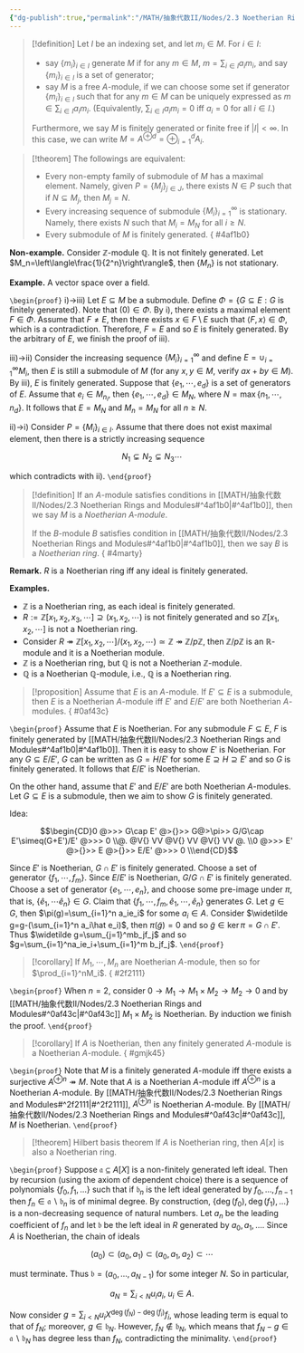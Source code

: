 ```yaml
---
{"dg-publish":true,"permalink":"/MATH/抽象代数II/Nodes/2.3 Noetherian Rings and Modules/","dgPassFrontmatter":true}
---
```



> [!definition]
> Let $I$ be an indexing set, and let $m_i\in M$. For $i\in I$:
> - say $\{m_i\}_{i\in I}$ generate $M$ if for any $m\in M$, $m=\sum_{i\in I}a_im_i$, and say $\{m_i\}_{i\in I}$ is a set of generator;
> - say $M$ is a free $A$-module, if we can choose some set if generator $\{m_i\}_{i\in I}$ such that for any $m\in M$ can be uniquely expressed as $m\in\sum_{i\in I}a_im_i$. (Equivalently, $\sum_{i\in I}a_im_i=0$ iff $a_i=0$ for all $i\in I$.)
> 
> Furthermore, we say $M$ is finitely generated or finite free if $|I|<\infty$. In this case, we can write $M=A^{\oplus d}=\oplus_{i=1}^d A_i$.


> [!theorem]
> The followings are equivalent:
> - Every non-empty family of submodule of $M$ has a maximal element. Namely, given $P=\{M_j\}_{j\in J}$, there exists $N\in P$ such that if $N\subseteq M_j$, then $M_j=N$.
> - Every increasing sequence of submodule $\{M_i\}_{i=1}^\infty$ is stationary. Namely, there exists $N$ such that $M_i=M_N$ for all $i\geqslant N$.
> - Every submodule of $M$ is finitely generated.
{ #4af1b0}


**Non-example.** Consider $\mathbb{Z}$-module $\mathbb{Q}$. It is not finitely generated. Let $M_n=\left\langle\frac{1}{2^n}\right\rangle$, then $\{M_n\}$ is not stationary.

**Example.** A vector space over a field.

`\begin{proof}`
i)->iii) Let $E\subseteq M$ be a submodule. Define $\Phi=\{G\subseteq E:G\mbox{ is finitely generated}\}$. Note that $(0)\in\Phi$. By i), there exists a maximal element $F\in\Phi$. Assume that $F\neq E$, then there exists $x\in F\setminus E$ such that $\left\langle F,x\right\rangle\in\Phi$, which is a contradiction. Therefore, $F=E$ and so $E$ is finitely generated. By the arbitrary of $E$, we finish the proof of iii).

iii)->ii) Consider the increasing sequence $\{M_i\}_{i=1}^\infty$ and define $E=\cup_{i=1}^\infty M_i$, then $E$ is still a submodule of $M$ (for any $x,y\in M$, verify $ax+by\in M$). By iii), $E$ is finitely generated. Suppose that $\{e_1,\cdots,e_d\}$ is a set of generators of $E$. Assume that $e_i\in M_{n_i}$, then $\{e_1,\cdots,e_d\}\in M_N$, where $N=\max\{n_1,\cdots,n_d\}$. It follows that $E=M_N$ and $M_n=M_N$ for all $n\geqslant N$.

ii)->i) Consider $P=\{M_i\}_{i\in I}$. Assume that there does not exist maximal element, then there is a strictly increasing sequence 

$$N_1\subsetneq N_2\subsetneq N_3\cdots$$

which contradicts with ii).
`\end{proof}`


> [!definition]
> If an $A$-module satisfies conditions in [[MATH/抽象代数II/Nodes/2.3 Noetherian Rings and Modules#^4af1b0\|#^4af1b0]], then we say $M$ is a *Noetherian $A$-module*.
> 
> If the $B$-module $B$ satisfies condition in [[MATH/抽象代数II/Nodes/2.3 Noetherian Rings and Modules#^4af1b0\|#^4af1b0]], then we say $B$ is a *Noetherian ring*.
{ #4marty}


**Remark.** $R$ is a Noetherian ring iff any ideal is finitely generated.

**Examples.** 
- $\mathbb{Z}$ is a Noetherian ring, as each ideal is finitely generated.
- $R:=\mathbb{Z}[x_1,x_2,x_3,\cdots]\supseteq(x_1,x_2,\cdots)$ is not finitely generated and so $\mathbb{Z}[x_1,x_2,\cdots]$ is not a Noetherian ring.
- Consider $R\twoheadrightarrow \mathbb{Z}[x_1,x_2,\cdots]/(x_1,x_2,\cdots)\simeq \mathbb{Z}\twoheadrightarrow \mathbb{Z}/p\mathbb{Z}$, then $\mathbb{Z}/p\mathbb{Z}$ is an $\mathbb{R}$-module and it is a Noetherian module.
- $\mathbb{Z}$ is a Noetherian ring, but $\mathbb{Q}$ is not a Noetherian $\mathbb{Z}$-module.
- $\mathbb{Q}$ is a Noetherian $\mathbb{Q}$-module, i.e., $\mathbb{Q}$ is a Noetherian ring.


> [!proposition]
> Assume that $E$ is an $A$-module. If $E'\subseteq E$ is a submodule, then $E$ is a Noetherian $A$-module iff $E'$ and $E/E'$ are both Noetherian $A$-modules.
{ #0af43c}


`\begin{proof}`
Assume that $E$ is Noetherian. For any submodule $F\subseteq E$, $F$ is finitely generated by [[MATH/抽象代数II/Nodes/2.3 Noetherian Rings and Modules#^4af1b0\|#^4af1b0]]. Then it is easy to show $E'$ is Noetherian. For any $G\subseteq E/E'$, $G$ can be written as $G=H/E'$ for some $E\supseteq H\supseteq E'$ and so $G$ is finitely generated. It follows that $E/E'$ is Noetherian. 

On the other hand, assume that $E'$ and $E/E'$ are both Noetherian $A$-modules. Let $G\subseteq E$ is a submodule, then we aim to show $G$ is finitely generated.

Idea:

$$\begin{CD}0 @>>> G\cap E' @>{}>> G@>\pi>> G/G\cap E'\simeq(G+E')/E' @>>> 0 \\@. @V{} VV @V{} VV @V{} VV @. \\0 @>>> E' @>{}>> E @>{}>> E/E' @>>> 0 \\\end{CD}$$

Since $E'$ is Noetherian, $G\cap E'$ is finitely generated. Choose a set of generator $\{f_1,\cdots,f_m\}$. Since $E/E'$ is Noetherian, $G/G\cap E'$ is finitely generated. Choose a set of generator $\{e_1,\cdots,e_n\}$, and choose some pre-image under $\pi$, that is, $\{\hat e_1,\cdots\hat e_n\}\in G$. Claim that $\{f_1,\cdots,f_m,\hat e_1,\cdots,\hat e_n\}$ generates $G$. Let $g\in G$, then $\pi(g)=\sum_{i=1}^n a_ie_i$ for some $a_i\in A$. Consider $\widetilde g=g-(\sum_{i=1}^n a_i\hat e_i)$, then $\pi(\widetilde g)=0$ and so $\widetilde g\in\ker\pi=G\cap E'$. Thus $\widetilde g=\sum_{j=1}^mb_jf_j$ and so $g=\sum_{i=1}^na_ie_i+\sum_{i=1}^m b_jf_j$. 
`\end{proof}`


> [!corollary]
> If $M_1,\cdots,M_n$ are Noetherian $A$-module, then so for $\prod_{i=1}^nM_i$.
{ #2f2111}



`\begin{proof}`
When $n=2$, consider $0\to M_1\to M_1\times M_2\to M_2\to 0$ and by [[MATH/抽象代数II/Nodes/2.3 Noetherian Rings and Modules#^0af43c\|#^0af43c]] $M_1\times M_2$ is Noetherian. By induction we finish the proof.
`\end{proof}`


> [!corollary]
> If $A$ is Noetherian, then any finitely generated $A$-module is a Noetherian $A$-module.
{ #gmjk45}


`\begin{proof}`
Note that $M$ is a finitely generated $A$-module iff there exists a surjective $A^{\oplus n}\twoheadrightarrow M$. Note that $A$ is a Noetherian $A$-module iff $A^{\oplus n}$ is a Noetherian $A$-module. By [[MATH/抽象代数II/Nodes/2.3 Noetherian Rings and Modules#^2f2111\|#^2f2111]], $A^{\oplus n}$ is Noetherian $A$-module. By [[MATH/抽象代数II/Nodes/2.3 Noetherian Rings and Modules#^0af43c\|#^0af43c]], $M$ is Noetherian.
`\end{proof}`


> [!theorem] Hilbert basis theorem
> If $A$ is Noetherian ring, then $A[x]$ is also a Noetherian ring.

`\begin{proof}`
Suppose $\mathfrak{a} \subseteq A[X]$ is a non-finitely generated left ideal. Then by recursion (using the axiom of dependent choice) there is a sequence of polynomials $\left\{f_0, f_1, \ldots\right\}$ such that if $\mathfrak{b}_n$ is the left ideal generated by $f_0, \ldots, f_{n-1}$ then $f_n \in \mathfrak{a} \backslash \mathfrak{b}_n$ is of minimal degree. By construction, $\left\{\operatorname{deg}\left(f_0\right), \operatorname{deg}\left(f_1\right), \ldots\right\}$ is a non-decreasing sequence of natural numbers. Let $a_n$ be the leading coefficient of $f_n$ and let $\mathfrak{b}$ be the left ideal in $R$ generated by $a_0, a_1, \ldots$. Since $A$ is Noetherian, the chain of ideals

$$
\left(a_0\right) \subset\left(a_0, a_1\right) \subset\left(a_0, a_1, a_2\right) \subset \cdots
$$

must terminate. Thus $\mathfrak{b}=\left(a_0, \ldots, a_{N-1}\right)$ for some integer $N$. So in particular,

$$a_N=\sum_{i<N} u_i a_i, \; u_i \in A .$$

Now consider $g=\sum_{i<N} u_i X^{\operatorname{deg}\left(f_N\right)-\operatorname{deg}\left(f_i\right)} f_i$, whose leading term is equal to that of $f_N$; moreover, $g \in \mathfrak{b}_N$. However, $f_N \notin \mathfrak{b}_N$, which means that $f_N-g \in \mathfrak{a} \backslash \mathfrak{b}_N$ has degree less than $f_N$, contradicting the minimality.
`\end{proof}`
